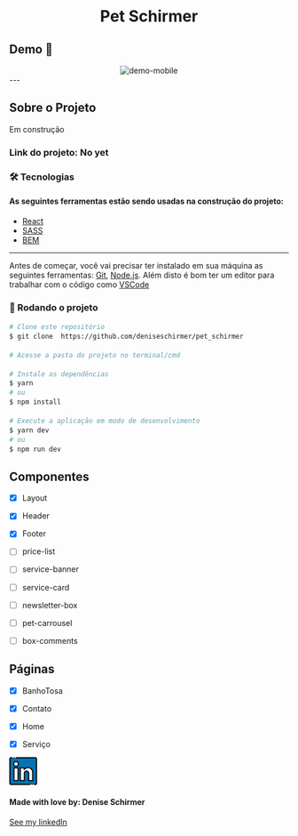 <h1 style="text-align: center; font-weight: bold;">Pet Schirmer</h1>

## Demo 📸

<div align="center">
   <img src="" alt="demo-mobile" height="425">
</div> 
 ---

## Sobre o Projeto

Em construção

### Link do projeto: No yet

### 🛠 Tecnologias

#### As seguintes ferramentas estão sendo usadas na construção do projeto:

- [React](https://pt-br.reactjs.org/)
- [SASS](https://sass-lang.com/documentation/)
- [BEM](https://en.bem.info/methodology/)

---

Antes de começar, você vai precisar ter instalado em sua máquina as seguintes ferramentas:
[Git](https://git-scm.com), [Node.js](https://nodejs.org/en/).
Além disto é bom ter um editor para trabalhar com o código como [VSCode](https://code.visualstudio.com/)

### 🎲 Rodando o projeto

```bash
# Clone este repositório
$ git clone  https://github.com/deniseschirmer/pet_schirmer

# Acesse a pasta do projeto no terminal/cmd

# Instale as dependências
$ yarn
# ou
$ npm install

# Execute a aplicação em modo de desenvolvimento
$ yarn dev
# ou
$ npm run dev

```


## Componentes

- [x] Layout
- [x] Header
- [x] Footer

- [ ] price-list
- [ ] service-banner
- [ ] service-card
- [ ] newsletter-box
- [ ] pet-carrousel
- [ ] box-comments


## Páginas

- [x] BanhoTosa
- [x] Contato
- [x] Home
- [x] Serviço



<a href="https://raw.githubusercontent.com/ARTHURPC03/Proffy-FullStack/master/github/linkedin.png">
<img src="https://raw.githubusercontent.com/ARTHURPC03/Proffy-FullStack/master/github/linkedin.png" alt="LinkedIn" height="50"></a>
<br />

#### Made with love by: Denise Schirmer

[See my linkedIn](https://www.linkedin.com/in/denise-s-lima-schirmer-9702661ba/)
